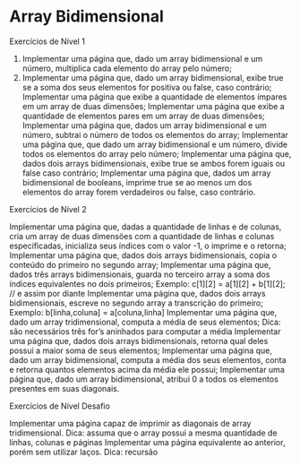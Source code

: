 # Array Bidimensional

Exercícios de Nível 1

1. Implementar uma página que, dado um array bidimensional e um número, multiplica cada elemento do array pelo número;
2. Implementar uma página que, dado um array bidimensional, exibe true se a soma dos seus elementos for positiva ou false, caso contrário;
   Implementar uma página que exibe a quantidade de elementos ímpares em um array de duas dimensões;
   Implementar uma página que exibe a quantidade de elementos pares em um array de duas dimensões;
   Implementar uma página que, dados um array bidimensional e um número, subtrai o número de todos os elementos do array;
   Implementar uma página que, que dado um array bidimensional e um número, divide todos os elementos do array pelo número;
   Implementar uma página que, dados dois arrays bidimensionais, exibe true se ambos forem iguais ou false caso contrário;
   Implementar uma página que, dados um array bidimensional de booleans, imprime true se ao menos um dos elementos do array forem verdadeiros ou false, caso contrário.

Exercícios de Nível 2

Implementar uma página que, dadas a quantidade de linhas e de colunas, cria um array de duas dimensões com a quantidade de linhas e colunas especificadas, inicializa seus índices com o valor -1, o imprime e o retorna;
Implementar uma página que, dados dois arrays bidimensionais, copia o conteúdo do primeiro no segundo array;
Implementar uma página que, dados três arrays bidimensionais, guarda no terceiro array a soma dos índices equivalentes no dois primeiros;
Exemplo: c[1][2] = a[1][2] + b[1][2]; // e assim por diante
Implementar uma página que, dados dois arrays bidimensionais, escreve no segundo array a transcrição do primeiro;
Exemplo: b[linha,coluna] = a[coluna,linha]
Implementar uma página que, dado um array tridimensional, computa a média de seus elementos;
Dica: são necessários três for’s aninhados para computar a média
Implementar uma página que, dados dois arrays bidimensionais, retorna qual deles possui a maior soma de seus elementos;
Implementar uma página que, dado um array bidimensional, computa a média dos seus elementos, conta e retorna quantos elementos acima da média ele possui;
Implementar uma página que, dado um array bidimensional, atribui 0 a todos os elementos presentes em suas diagonais.

Exercícios de Nível Desafio

Implementar uma página capaz de imprimir as diagonais de array tridimensional.
Dica: assuma que o array possui a mesma quantidade de linhas, colunas e páginas
Implementar uma página equivalente ao anterior, porém sem utilizar laços.
Dica: recursão
